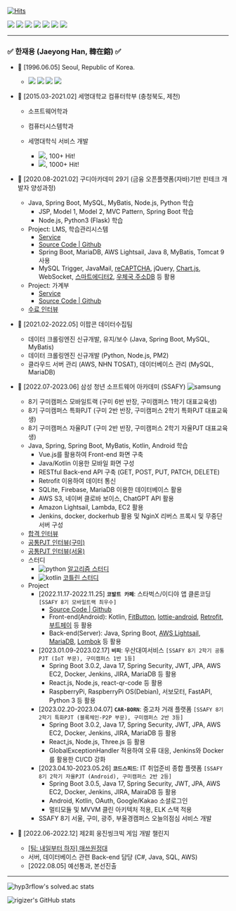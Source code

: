 [![Hits](https://hits.seeyoufarm.com/api/count/incr/badge.svg?url=https%3A%2F%2Fgithub.com%2Frigizer&count_bg=%2379C83D&title_bg=%23555555&icon=macys.svg&icon_color=%23E7E7E7&title=hits&edge_flat=true)](https://hits.seeyoufarm.com)

<p>
  <img src="https://img.shields.io/badge/Java-ED8B00?style=flat-square&logo=java&logoColor=white"/>
  <img src="https://img.shields.io/badge/Python-3776AB?style=flat-square&logo=Python&logoColor=ffffff"/>
  <img src="https://img.shields.io/badge/Kotlin-0095D5?style=flat-square&logo=Kotlin&logoColor=white"/> 
  <img src="https://img.shields.io/badge/Android-3DDC84?style=flat-square&logo=Android&logoColor=ffffff"/>
  <img src="https://img.shields.io/badge/Notion-EEEEEE?style=flat-square&logo=Notion&logoColor=black"/>
  <img src="https://img.shields.io/badge/Sourcetree-005DF4?style=flat-square&logo=sourcetree&logoColor=white"/>
  <img src="https://img.shields.io/badge/Git-F05032?style=flat-square&logo=Git&logoColor=white"/>
</p>
  
---

### ✅ 한재용 (Jaeyong Han, 韓在鎔) ✅

+ 🎂 [1996.06.05] Seoul, Republic of Korea.
  + <p>
      <a href="https://www.youtube.com/channel/UC7K8QkA2Y1IBEJGHm-3fNXw/videos" target="_blank"><img src="https://img.shields.io/badge/YouTube-FF0000?style=flat-square&logo=youtube&logoColor=white"/></a>
      <a href="https://www.instagram.com/jy_han65" target="_blank"><img src="https://img.shields.io/badge/Instagram-E4405F?style=flat-square&logo=instagram&logoColor=white"/></a>
      <a href="https://www.facebook.com/profile.php?id=100008733510957" target="_blank"><img src="https://img.shields.io/badge/Facebook-1877F2?style=flat-square&logo=facebook&logoColor=white"/></a>
      <a href="https://open.kakao.com/me/codespeed" target="_blank"><img src="https://img.shields.io/badge/Kakaotalk-FFBE00?style=flat-square&logo=kakao&logoColor=black"/></a>
    </p>
+ 🍉 [2015.03-2021.02] 세명대학교 컴퓨터학부 (충청북도, 제천)
  + 소프트웨어학과
  + 컴퓨터시스템학과
  + 세명대학식 서비스 개발
  
    + <a href="https://play.google.com/store/apps/details?id=kr.pe.smu.newsmuhaksik" target="_blank"><img src="https://img.shields.io/badge/Google_Play-414141?style=flat-square&logo=google-play&logoColor=white"/></a>, 100+ Hit!
    + <a href="https://play.google.com/store/apps/details?id=kr.ac.semyung.smu" target="_blank"><img src="https://img.shields.io/badge/Google_Play-LEGACY-414141?style=flat-square&logo=google-play&logoColor=white"/></a>, 1000+ Hit!
  
+ 🍊 [2020.08-2021.02] 구디아카데미 29기 (금융 오픈플랫폼(자바)기반 핀테크 개발자 양성과정)
  + Java, Spring Boot, MySQL, MyBatis, Node.js, Python 학습
    + JSP, Model 1, Model 2, MVC Pattern, Spring Boot 학습
    + Node.js, Python3 (Flask) 학습
  + Project: LMS, 학습관리시스템
    + [Service](http://rigizer.iptime.org/lms)
    + [Source Code | Github](https://github.com/rigizer/LMS-X)
    + Spring Boot, MariaDB, AWS Lightsail, Java 8, MyBatis, Tomcat 9 사용
    + MySQL Trigger, JavaMail, [reCAPTCHA](https://developers.google.com/recaptcha), jQuery, [Chart.js](https://www.chartjs.org), WebSocket, [스마트에디터2](https://naver.github.io/smarteditor2), [우체국 주소DB](https://www.epost.go.kr/search/zipcode/cmzcd002k01.jsp) 등 활용
  + Project: 가계부
    + [Service](http://rigizer.iptime.org/cash)
    + [Source Code | Github](https://github.com/rigizer/cash)
  + [수료 인터뷰](https://www.gdu.co.kr/community/community_030100.html?bmain=view&uid=105)
+ 🍋 [2021.02-2022.05] 이팝콘 데이터수집팀
  + 데이터 크롤링엔진 신규개발, 유지/보수 (Java, Spring Boot, MySQL, MyBatis)
  + 데이터 크롤링엔진 신규개발 (Python, Node.js, PM2)
  + 클라우드 서버 관리 (AWS, NHN TOSAT), 데이터베이스 관리 (MySQL, MariaDB)
+ 🥝 [2022.07-2023.06] 삼성 청년 소프트웨어 아카데미 (SSAFY) ![samsung](https://img.shields.io/badge/Samsung-SSAFY-1D49C0?style=flat-square&logo=samsung&logoColor=white)
  + 8기 구미캠퍼스 모바일트랙 (구미 6반 반장, 구미캠퍼스 1학기 대표교육생)
  + 8기 구미캠퍼스 특화PJT (구미 2반 반장, 구미캠퍼스 2학기 특화PJT 대표교육생)
  + 8기 구미캠퍼스 자율PJT (구미 2반 반장, 구미캠퍼스 2학기 자율PJT 대표교육생)
  + Java, Spring, Spring Boot, MyBatis, Kotlin, Android 학습
    + Vue.js를 활용하여 Front-end 화면 구축
    + Java/Kotlin 이용한 모바일 화면 구성
    + RESTful Back-end API 구축 (GET, POST, PUT, PATCH, DELETE)
    + Retrofit 이용하여 데이터 통신
    + SQLite, Firebase, MariaDB 이용한 데이터베이스 활용
    + AWS S3, 네이버 클로바 보이스, ChatGPT API 활용
    + Amazon Lightsail, Lambda, EC2 활용
    + Jenkins, docker, dockerhub 활용 및 NginX 리버스 프록시 및 무중단 서버 구성
  + [합격 인터뷰](https://www.instagram.com/p/Chl5Lxhv_oC)
  + [공통PJT 인터뷰(구미)](https://odeyou.tistory.com/247)
  + [공통PJT 인터뷰(서울)](https://blog.naver.com/roa_0318/223036850357)
  + 스터디
    + ![python](https://img.shields.io/badge/Python-3776AB?style=flat-square&logo=python&logoColor=white) [알고리즘 스터디](https://github.com/AlgorithmSf/AlgorithmStudy)
    + ![kotlin](https://img.shields.io/badge/Kotlin-0095D5?&style=flat-square&logo=kotlin&logoColor=white) [코틀린 스터디](https://github.com/Kkoziri/Kotlin_Study)
  + Project
    + [2022.11.17-2022.11.25] **```코발트 카페```**: 스타벅스/이디야 앱 클론코딩 `[SSAFY 8기 모바일트랙 최우수]`
      + [Source Code | Github](https://github.com/rigizer/cobalt_coffee)
      + Front-end(Android): Kotlin, [FitButton](https://github.com/nikartm/FitButton), [lottie-android](https://github.com/airbnb/lottie-android), [Retrofit](https://github.com/square/retrofit), [부트페이](https://docs.bootpay.co.kr/?front=android-java&backend=java#introduce) 등 활용
      + Back-end(Server): Java, Spring Boot, [AWS Lightsail](https://lightsail.aws.amazon.com/), [MariaDB](https://mariadb.org/), [Lombok](https://projectlombok.org/) 등 활용
    + [2023.01.09-2023.02.17] **```비피```**: 우산대여서비스 `[SSAFY 8기 2학기 공통PJT (IoT 부문), 구미캠퍼스 1반 1등]`
      + Spring Boot 3.0.2, Java 17, Spring Security, JWT, JPA, AWS EC2, Docker, Jenkins, JIRA, MariaDB 등 활용
      + React.js, Node.js, react-qr-code 등 활용
      + RaspberryPi, RaspberryPi OS(Debian), 서보모터, FastAPI, Python 3 등 활용
    + [2023.02.20-2023.04.07] **```CAR-BORN```**: 중고차 거래 플랫폼 `[SSAFY 8기 2학기 특화PJT (블록체인-P2P 부문), 구미캠퍼스 2반 3등]`
      + Spring Boot 3.0.2, Java 17, Spring Security, JWT, JPA, AWS EC2, Docker, Jenkins, JIRA, MariaDB 등 활용
      + React,js, Node.js, Three.js 등 활용
      + GlobalExceptionHandler 적용하여 오류 대응, Jenkins와 Docker를 활용한 CI/CD 강화
    + [2023.04.10-2023.05.26] **```코드스피드```**: IT 취업준비 종합 플랫폼 `[SSAFY 8기 2학기 자율PJT (Android), 구미캠퍼스 2반 2등]`
      + Spring Boot 3.0.5, Java 17, Spring Security, JWT, JPA, AWS EC2, Docker, Jenkins, JIRA, MairaDB 등 활용
      + Android, Kotlin, OAuth, Google/Kakao 소셜로그인
      + 멀티모듈 및 MVVM 클린 아키텍처 적용, ELK 스택 적용
    + SSAFY 8기 서울, 구미, 광주, 부울경캠퍼스 오늘의점심 서비스 개발
+ 🧊 [2022.06-2022.12] 제2회 웅진씽크빅 게임 개발 챌린지
  + [[팀: 내일부터 하자] 매쓰원정대](https://github.com/CompetitionGame)
  + 서버, 데이터베이스 관련 Back-end 담당 (C#, Java, SQL, AWS)
  + [2022.08.05] 예선통과, 본선진출

---

<!--
[![Solved.ac Profile](http://mazassumnida.wtf/api/v2/generate_badge?boj=appleboy)](https://solved.ac/appleboy/)
-->
![hyp3rflow's solved.ac stats](https://github-readme-solvedac.hyp3rflow.vercel.app/api/?handle=appleboy)

![rigizer's GitHub stats](https://github-readme-stats.vercel.app/api?username=rigizer&layout=compact&show_icons=true)
